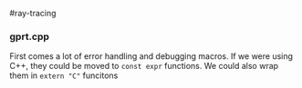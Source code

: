 #ray-tracing 

### gprt.cpp

First comes a lot of error handling and debugging macros. If we were using C++, they could be moved to `const expr` functions. We could also wrap them in `extern "C"` funcitons